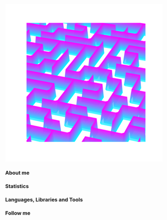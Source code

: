 ![Header](https://github.com/Nortvest/nortvest/blob/main/assets/cool_200_300_300.png)


### About me


### Statistics


### Languages, Libraries and Tools


### Follow me
